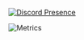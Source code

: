 [![Discord Presence](https://lanyard-profile-readme.vercel.app/api/132933976120623104)](https://discord.com/users/132933976120623104)

![Metrics](https://metrics.lecoq.io/xKaelyn)
